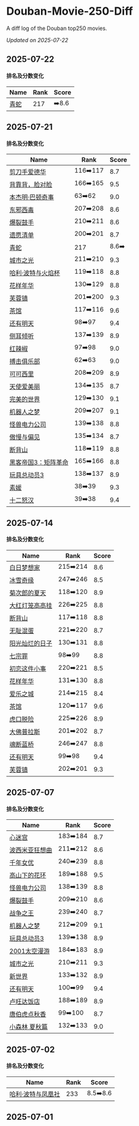 # Douban-Movie-250-Diff

A diff log of the Douban top250 movies.

*Updated on 2025-07-22*

## 2025-07-22


#### 排名及分数变化

|     Name    |   Rank   |   Score  |
| ---------- | -------- | -------- |
| [青蛇](https://movie.douban.com/subject/1303394) | 217 | ➡️8.6 |
## 2025-07-21


#### 排名及分数变化

|     Name    |   Rank   |   Score  |
| ---------- | -------- | -------- |
| [剪刀手爱德华](https://movie.douban.com/subject/1292370) | 116➡️117 | 8.7 |
| [背靠背，脸对脸](https://movie.douban.com/subject/1307856) | 166➡️165 | 9.5 |
| [本杰明·巴顿奇事](https://movie.douban.com/subject/1485260) | 63➡️62 | 9.0 |
| [东邪西毒](https://movie.douban.com/subject/1292328) | 207➡️208 | 8.6 |
| [爆裂鼓手](https://movie.douban.com/subject/25773932) | 210➡️211 | 8.6 |
| [遗愿清单](https://movie.douban.com/subject/1867345) | 200➡️201 | 8.7 |
| [青蛇](https://movie.douban.com/subject/1303394) | 217 | 8.6➡️ |
| [城市之光](https://movie.douban.com/subject/1293908) | 211➡️210 | 9.3 |
| [哈利·波特与火焰杯](https://movie.douban.com/subject/1309055) | 119➡️118 | 8.8 |
| [花样年华](https://movie.douban.com/subject/1291557) | 130➡️129 | 8.8 |
| [芙蓉镇](https://movie.douban.com/subject/1297880) | 201➡️200 | 9.3 |
| [茶馆](https://movie.douban.com/subject/1461403) | 117➡️116 | 9.6 |
| [还有明天](https://movie.douban.com/subject/36445098) | 98➡️97 | 9.4 |
| [侧耳倾听](https://movie.douban.com/subject/1297052) | 137➡️139 | 8.9 |
| [红辣椒](https://movie.douban.com/subject/1865703) | 97➡️98 | 9.0 |
| [搏击俱乐部](https://movie.douban.com/subject/1292000) | 62➡️63 | 9.0 |
| [可可西里](https://movie.douban.com/subject/1308857) | 208➡️209 | 8.9 |
| [天使爱美丽](https://movie.douban.com/subject/1292215) | 134➡️135 | 8.7 |
| [完美的世界](https://movie.douban.com/subject/1300992) | 129➡️130 | 9.1 |
| [机器人之梦](https://movie.douban.com/subject/35426925) | 209➡️207 | 9.1 |
| [怪兽电力公司](https://movie.douban.com/subject/1291579) | 139➡️138 | 8.8 |
| [傲慢与偏见](https://movie.douban.com/subject/1418200) | 135➡️134 | 8.7 |
| [断背山](https://movie.douban.com/subject/1418834) | 118➡️119 | 8.8 |
| [黑客帝国3：矩阵革命](https://movie.douban.com/subject/1302467) | 165➡️166 | 8.8 |
| [玩具总动员3](https://movie.douban.com/subject/1858711) | 138➡️137 | 8.9 |
| [素媛](https://movie.douban.com/subject/21937452) | 38➡️39 | 9.3 |
| [十二怒汉](https://movie.douban.com/subject/1293182) | 39➡️38 | 9.4 |
## 2025-07-14


#### 排名及分数变化

|     Name    |   Rank   |   Score  |
| ---------- | -------- | -------- |
| [白日梦想家](https://movie.douban.com/subject/2133323) | 215➡️214 | 8.6 |
| [冰雪奇缘](https://movie.douban.com/subject/4202982) | 247➡️246 | 8.5 |
| [菊次郎的夏天](https://movie.douban.com/subject/1293359) | 118➡️120 | 8.9 |
| [大红灯笼高高挂](https://movie.douban.com/subject/1293323) | 226➡️225 | 8.8 |
| [断背山](https://movie.douban.com/subject/1418834) | 117➡️118 | 8.8 |
| [无耻混蛋](https://movie.douban.com/subject/1438652) | 221➡️220 | 8.7 |
| [阳光灿烂的日子](https://movie.douban.com/subject/1291875) | 130➡️131 | 8.8 |
| [七宗罪](https://movie.douban.com/subject/1292223) | 98➡️99 | 8.8 |
| [初恋这件小事](https://movie.douban.com/subject/4739952) | 220➡️221 | 8.5 |
| [花样年华](https://movie.douban.com/subject/1291557) | 131➡️130 | 8.8 |
| [爱乐之城](https://movie.douban.com/subject/25934014) | 214➡️215 | 8.4 |
| [茶馆](https://movie.douban.com/subject/1461403) | 120➡️117 | 9.6 |
| [虎口脱险](https://movie.douban.com/subject/1296909) | 225➡️226 | 8.9 |
| [大佛普拉斯](https://movie.douban.com/subject/27059130) | 201➡️202 | 8.7 |
| [魂断蓝桥](https://movie.douban.com/subject/1293964) | 246➡️247 | 8.8 |
| [还有明天](https://movie.douban.com/subject/36445098) | 99➡️98 | 9.4 |
| [芙蓉镇](https://movie.douban.com/subject/1297880) | 202➡️201 | 9.3 |
## 2025-07-07


#### 排名及分数变化

|     Name    |   Rank   |   Score  |
| ---------- | -------- | -------- |
| [心迷宫](https://movie.douban.com/subject/25917973) | 183➡️184 | 8.7 |
| [波西米亚狂想曲](https://movie.douban.com/subject/5300054) | 211➡️212 | 8.6 |
| [千年女优](https://movie.douban.com/subject/1307394) | 240➡️239 | 8.8 |
| [高山下的花环](https://movie.douban.com/subject/1422283) | 189➡️188 | 9.5 |
| [怪兽电力公司](https://movie.douban.com/subject/1291579) | 138➡️139 | 8.8 |
| [爆裂鼓手](https://movie.douban.com/subject/25773932) | 209➡️210 | 8.6 |
| [战争之王](https://movie.douban.com/subject/1419936) | 239➡️240 | 8.7 |
| [机器人之梦](https://movie.douban.com/subject/35426925) | 212➡️209 | 9.1 |
| [玩具总动员3](https://movie.douban.com/subject/1858711) | 139➡️138 | 8.9 |
| [2001太空漫游](https://movie.douban.com/subject/1292226) | 184➡️183 | 8.9 |
| [城市之光](https://movie.douban.com/subject/1293908) | 210➡️211 | 9.3 |
| [新世界](https://movie.douban.com/subject/10437779) | 133➡️132 | 8.9 |
| [还有明天](https://movie.douban.com/subject/36445098) | 100➡️99 | 9.4 |
| [卢旺达饭店](https://movie.douban.com/subject/1291822) | 188➡️189 | 8.9 |
| [唐伯虎点秋香](https://movie.douban.com/subject/1306249) | 99➡️100 | 8.7 |
| [小森林 夏秋篇](https://movie.douban.com/subject/25814705) | 132➡️133 | 9.0 |
## 2025-07-02


#### 排名及分数变化

|     Name    |   Rank   |   Score  |
| ---------- | -------- | -------- |
| [哈利·波特与凤凰社](https://movie.douban.com/subject/1457217) | 233 | 8.5➡️8.6 |
## 2025-07-01

